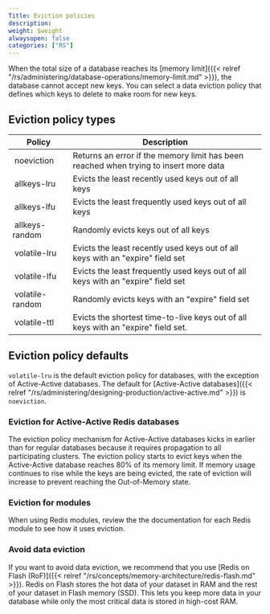 ```yaml
---
Title: Eviction policies
description:
weight: $weight
alwaysopen: false
categories: ["RS"]
---
```

When the total size of a database reaches its [memory limit]({{< relref "/rs/administering/database-operations/memory-limit.md" >}}), the database cannot accept new keys. You can select a data eviction policy that defines which keys to delete to make room for new keys.

## Eviction policy types

| **Policy** | **Description** |
|------------|-----------------|
|  noeviction | Returns an error if the memory limit has been reached when trying to insert more data |
|  allkeys-lru | Evicts the least recently used keys out of all keys |
|  allkeys-lfu | Evicts the least frequently used keys out of all keys |
|  allkeys-random | Randomly evicts keys out of all keys |
|  volatile-lru | Evicts the least recently used keys out of all keys with an "expire" field set |
|  volatile-lfu | Evicts the least frequently used keys out of all keys with an "expire" field set |
|  volatile-random | Randomly evicts keys with an "expire" field set |
|  volatile-ttl | Evicts the shortest time-to-live keys out of all keys with an "expire" field set. |

## Eviction policy defaults

`volatile-lru` is the default eviction policy for databases, with the exception of Active-Active databases. The default for [Active-Active databases]({{< relref "/rs/administering/designing-production/active-active.md" >}}) is `noeviction`.

### Eviction for Active-Active Redis databases

The eviction policy mechanism for Active-Active databases kicks in earlier than for regular databases because it requires propagation to all participating clusters. The eviction policy starts to evict keys when the Active-Active database reaches 80% of its memory limit. If memory usage continues to rise while the keys are being evicted, the rate of eviction will increase to prevent reaching the Out-of-Memory state.

### Eviction for modules

When using Redis modules, review the the documentation for each Redis module to see how it uses eviction.

### Avoid data eviction

If you want to avoid data eviction, we recommend that you use [Redis on Flash (RoF)]({{< relref "/rs/concepts/memory-architecture/redis-flash.md" >}}).
Redis on Flash stores the hot data of your dataset in RAM and the rest of your dataset in Flash memory (SSD).
This lets you keep more data in your database while only the most critical data is stored in high-cost RAM.
